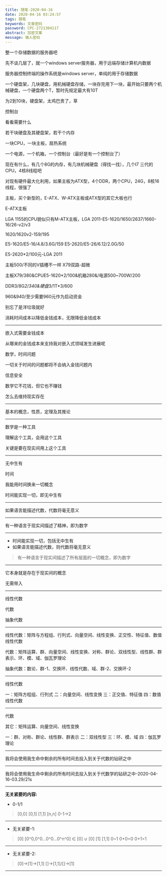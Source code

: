 ```yaml
---
title: 随笔-2020-04-16
date: 2020-04-16 03:24:57
tags: 随笔
keywords: 文章密码
password: CPC-2721304117
abstract: 加密文案
message: 输入密码
---
```


整一个存储数据的服务器吧

先不谈几层了，就一个windows server服务器，用于远端存储计算机内数据

服务器控制终端的操作系统是windows server，单纯的用于存储数据

一个硬盘架，几块硬盘，用机械硬盘存储，一块存完用下一块，最开始只要两个机械硬盘，一个硬盘两个T，暂时先规定最大有10T

为2到10块，硬盘架，太鸡巴贵了，草

控制台

看看需要什么

若干块硬盘及其硬盘架，若干个内存

一块CPU，一块主板，扇热系统

一个电源，一个机箱，一个控制台（最好是有一个控制台了）

现在有什么，有几个8G的内存，有几块机械硬盘（得找一找），几个I7 三代的CPU，4核8线程吧

对现有硬件最大化利用，如果主板为ATX型，4个DDR，两个CPU，24G，8核16线程，很强了

主板，买个新型的，E-ATX、W-ATX主板或ATX型的其它大板也行

E-ATX主板

LGA 1155的CPU貌似只有M-ATX主板，LGA 2011-E5-1620/1650/2637/1660-16/26-v2/v3

1620/1620v2-159/195

E5-1620/E5-16/4.8/3.6G/159
E5-2620/E5-26/6.12/2.0G/50

E5-2620*2/100元-LGA 2011

主板500/不同的V插槽不一样
X79双路-超微

主板X79/380&CPUE5-1620*2/100&机箱280&/电源500~700W/200

DDR3/8G*2/340&硬盘*3/1T*3/600

960&940/至少需要960元作为启动资金

别忘了是洋垃圾就好

消耗时间成本以降低金钱成本，无限降低金钱成本

---

嵌入式需要金钱成本

从哪来的金钱成本来支持我对嵌入式领域发生进展呢

数学，时间问题

一切关于时间的问题都将不会纳入金钱问题内

信息安全

数学它不花钱，但它也不赚钱

怎么去维持现实存在

---

基本的概念，性质，定理及其推论

---

数学是一种工具

理解这个工具，会用这个工具

关键是要在现实间用上这个工具

---

无中生有

时间

我能用时间换来一切概念

时间能实现一切，即无中生有

---

如果语言能描述代数，代数将毫无意义

---

有一种语言于现实间描述了精神，即为数字

---

* 时间能实现一切，包括无中生有
* 如果语言能描述代数，则代数将毫无意义
> 有一种语言于现实间描述了所有层面的一切概念，即为数字

---

它本身就是存在于现实间的概念

无需带入

---

线性代数

代数

抽象代数

---

线性代数：矩阵与方程组、行列式、向量空间、线性变换、正交性、特征值、数值线性代数

代数：矩阵运算、群、向量空间、线性变换、对称、群论、双线性型、线性群、群表示、环、模、域、伽瓦罗理论

抽象代数：数论、群-1、交换环、线性代数、域、群-2、交换环-2

---

线性代数

一：矩阵方程组、行列式
二：向量空间、线性变换
三：正交值、特征值
四：数值线性代数

---

代数

其它：矩阵运算、向量空间、线性变换

一：群、对称、群论、线性群、群表示
二：双线性型
三：环、模、域
四：伽瓦罗理论

---

我将会使用我生命中剩余的所有时间去投入到关于代数的钻研之中

---

我将会使用我生命中剩余的所有时间去投入到关于代数学的钻研之中-2020-04-16-03.29/21s

---

**无关紧要的内容:**

* 0-1/1
> [0,0]
> [0,1]
> [1,1]
> [n,n]
> 0-1->2

---

* 无关紧要-1:
> [0]
> [0^0,0^0...0^0...0^n^0] ∈ [0] ∪ [0]
> [1]
> [1,1]
> 0~1
> 0+0=0
> 0+1=1

---

* 无关紧要-2:
> [0]->[1]->[1,1]
> []->[1,1]/[]->[1]

---



